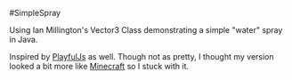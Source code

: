 #SimpleSpray

Using Ian Millington's Vector3 Class demonstrating a simple "water" spray in Java. 

Inspired by [PlayfulJs](https://github.com/hunterloftis/playfuljs-demos/tree/gh-pages/particles2) as well. Though not as pretty, I thought my version looked a bit more like [Minecraft](https://minecraft.net/) so I stuck with it.




